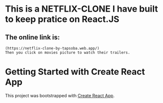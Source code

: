 # This is a NETFLIX-CLONE I have built to keep pratice on React.JS

## The online link is:

    (https://netflix-clone-by-tapsoba.web.app/)
    Then you click on movies picture to watch their trailers.

# Getting Started with Create React App

This project was bootstrapped with [Create React App](https://github.com/facebook/create-react-app).
